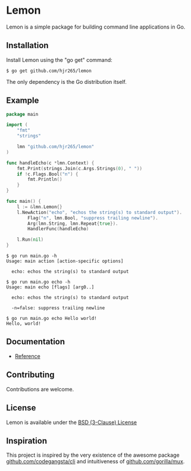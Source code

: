 # Lemon

Lemon is a simple package for building command line applications in Go.

## Installation

Install Lemon using the "go get" command:

```
$ go get github.com/hjr265/lemon
```

The only dependency is the Go distribution itself.

## Example

``` go
package main

import (
	"fmt"
	"strings"

	lmn "github.com/hjr265/lemon"
)

func handleEcho(c *lmn.Context) {
	fmt.Print(strings.Join(c.Args.Strings(0), " "))
	if !c.Flags.Bool("n") {
		fmt.Println()
	}
}

func main() {
	l := &lmn.Lemon{}
	l.NewAction("echo", "echos the string(s) to standard output").
		Flag("n", lmn.Bool, "suppress trailing newline").
		Arg(lmn.String, lmn.Repeat{true}).
		HandlerFunc(handleEcho)

	l.Run(nil)
}
```

```
$ go run main.go -h
Usage: main action [action-specific options]

  echo: echos the string(s) to standard output

```

```
$ go run main.go echo -h
Usage: main echo [flags] [arg0..]

  echo: echos the string(s) to standard output

  -n=false: suppress trailing newline

```

```
$ go run main.go echo Hello world!
Hello, world!
```

## Documentation

- [Reference](http://godoc.org/github.com/hjr265/lemon)

## Contributing

Contributions are welcome.

## License

Lemon is available under the [BSD (3-Clause) License](http://opensource.org/licenses/BSD-3-Clause)

## Inspiration

This project is inspired by the very existence of the awesome package [github.com/codegangsta/cli](https://github.com/codegangsta/cli) and intuitiveness of [github.com/gorilla/mux](https://github.com/gorilla/mux).
